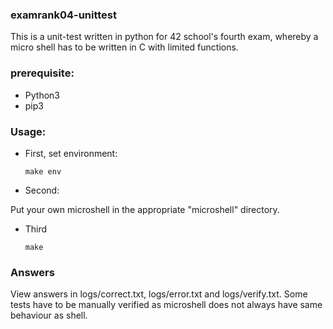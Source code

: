 ### examrank04-unittest
This is a unit-test written in python for 42 school's fourth exam, whereby a micro shell has to be written in C with limited functions.

### prerequisite:
* Python3
* pip3

### Usage:
* First, set environment:

  ```
  make env
  ```
* Second:

Put your own microshell in the appropriate "microshell" directory.
* Third

  ```
  make
  ```

### Answers
View answers in logs/correct.txt, logs/error.txt and logs/verify.txt. 
Some tests have to be manually verified as microshell does not always have same behaviour as shell.

